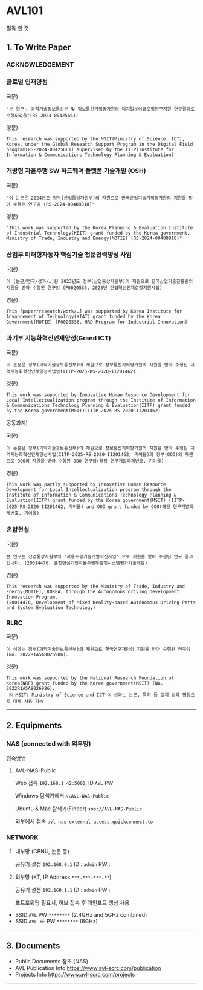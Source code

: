 # AVL101
필독 할 것

## 1. To Write Paper
### ACKNOWLEDGEMENT


### 글로벌 인재양성
국문)
```
"본 연구는 과학기술정보통신부 및 정보통신기획평가원의 디지털분야글로벌연구지원 연구결과로 수행되었음"(RS-2024-00425661)
```

영문)
```
This research was supported by the MSIT(Ministry of Science, ICT), Korea, under the Global Research Support Program in the Digital Field program(RS-2024-00425661) supervised by the IITP(Institute for Information & Communications Technology Planning & Evaluation)
```
### 개방형 자율주행 SW 하드웨어 플랫폼 기술개발 (OSH)

국문)
```
"이 논문은 2024년도 정부(산업통상자원부)의 재원으로 한국산업기술기획평가원의 지원을 받아 수행된 연구임 (RS-2024-00408818)"
```

영문)
```
"This work was supported by the Korea Planning & Evaluation Institute of Industrial Technology(KEIT) grant funded by the Korea government, Ministry of Trade, Industry and Energy(MOTIE) (RS-2024-00408818)"
```

### 산업부 미래형자동차 핵심기술 전문인력양성 사업

국문) 
```
이 [논문/연구/성과/…]은 2023년도 정부(산업통상자원부)의 재원으로 한국산업기술진흥원의 지원을 받아 수행된 연구임 (P0020536, 2023년 산업혁신인재성장지원사업)
```
영문)
```
This [paper/research/work/…] was supported by Korea Institute for Advancement of Technology(KIAT) grant funded by the Korea Government(MOTIE) (P0020536, HRD Program for Industrial Innovation)
```

### 과기부 지능화혁신인재양성(Grand ICT)

국문) 
```
이 논문은 정부(과학기술정보통신부)의 재원으로 정보통신기획평가원의 지원을 받아 수행된 지역지능화혁신인재양성사업임(IITP-2025-RS-2020-II201462)
```

영문)
```
This work was supported by Innovative Human Resource Development for Local Intellectualization program through the Institute of Information & Communications Technology Planning & Evaluation(IITP) grant funded by the Korea government(MSIT)(IITP-2025-RS-2020-II201462)
```
공동과제)

국문) 
```
이 논문은 정부(과학기술정보통신부)의 재원으로 정보통신기획평가원의 지원을 받아 수행된 지역지능화혁신인재양성사업(IITP-2025-RS-2020-II201462, 기여율)과 정부(OOO)의 재원으로 OOO의 지원을 받아 수행된 OOO 연구임(해당 연구개발과제번호, 기여율)
```
영문)
```
This work was partly supported by Innovative Human Resource Development for Local Intellectualization program through the Institute of Information & Communications Technology Planning & Evaluation(IITP) grant funded by the Korea government(MSIT) (IITP-2025-RS-2020-II201462, 기여율) and OOO grant funded by OOO(해당 연구개발과제번호, 기여율)
```

### 혼합현실

국문)
```
본 연구는 산업통상자원부의 '자율주행기술개발혁신사업' 으로 지원을 받아 수행된 연구 결과입니다. (20014476, 혼합현실기반자율주행부품및시스템평가기술개발)
```

영문)
```
This research was supported by the Ministry of Trade, Industry and Energy(MOTIE), KOREA, through the Autonomous driving Development Innovation Program.
(20014476, Development of Mixed Reality-based Autonomous Driving Parts and System Evaluation Technology)
```

### RLRC

국문)
```
이 성과는 정부(과학기술정보통신부)의 재원으로 한국연구재단의 지원을 받아 수행된 연구임(No. 2022R1A5A8026986). 
```

영문)
```
This work was supported by the National Research Foundation of Korea(NRF) grant funded by the Korea government(MSIT) (No. 2022R1A5A8026986). 
 ※ MSIT: Ministry of Science and ICT ※ 성과는 논문, 특허 등 실제 성과 명칭으로 대체 사용 가능
```

---
## 2. Equipments


### NAS (connected with 외부망)

접속방법
1. AVL-NAS-Public
   
   Web 접속 `192.168.1.42:5000`, ID `AVL` PW ` `

   Windows 탐색기에서 `\\AVL-NAS-Public`

   Ubuntu & Mac 탐색기(Finder) `smb://AVL-NAS-Public`

   외부에서 접속 `avl-nas-external-access.quickconnect.to`


### NETWORK

1. 내부망 (CBNU, 논문 등)

   공유기 설정 `192.168.0.1` ID : `admin` PW : ` `

1. 외부망 (KT,    IP Address `***.***.***.**`)

   공유기 설정 `192.168.1.1` ID : `admin` PW : ` `
   
   포트포워딩 필요시, 허브 접속 후 개인포트 생성 사용
   

 * SSID `AVL` PW `********` (2.4GHz and 5GHz combined)
 * SSID `AVL-6E` PW `********` (6GHz)


---
## 3. Documents

 * Public Documents 참조 (NAS)
 * AVL Publication Info
   https://www.avl-scrc.com/publication
 * Projects Info
   https://www.avl-scrc.com/projects

---
